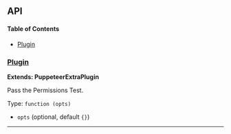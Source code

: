 ## API

<!-- Generated by documentation.js. Update this documentation by updating the source code. -->

#### Table of Contents

-   [Plugin](#plugin)

### [Plugin](https://github.com/berstend/puppeteer-extra/blob/db57ea66cf10d407cf63af387892492e495a84f2/packages/puppeteer-extra-plugin-stealth/evasions/navigator.permissions/index.js#L8-L46)

**Extends: PuppeteerExtraPlugin**

Pass the Permissions Test.

Type: `function (opts)`

-   `opts`   (optional, default `{}`)

* * *
